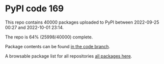 # PyPI code 169

This repo contains 40000 packages uploaded to PyPI between 
2022-09-25 00:27 and 2022-10-01 23:14.

The repo is 64% (25998/40000) complete.

Package contents can be found [in the code branch](https://github.com/pypi-data/pypi-mirror-169/tree/code/packages).

A browsable package list for all repositories [all packages here](https://pypi-data.github.io/website/repositories/pypi-mirror-169).



